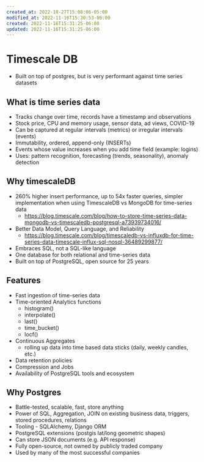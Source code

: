 ```yaml
---
created_at: 2022-10-27T15:08:06-05:00
modified_at: 2022-11-16T15:30:53-06:00
created: 2022-11-16T15:31:25-06:00
updated: 2022-11-16T15:31:25-06:00
---
```


# Timescale DB
- Built on top of postgres, but is very performant against time series datasets

## What is time series data
- Tracks change over time, records have a timestamp and observations
- Stock price, CPU and memory usage, sensor data, ad views, COVID-19
- Can be captured at regular intervals (metrics) or irregular intervals (events)
- Immutability, ordered, append-only (INSERTs)
- Events whose value increases when you add time field (example: logins)
- Uses: pattern recognition, forecasting (trends, seasonality), anomaly detection

## Why timescaleDB
- 260% higher insert performance, up to 54x faster queries, simpler implementation when using TimescaleDB vs MongoDB for time-series data
	- https://blog.timescale.com/blog/how-to-store-time-series-data-mongodb-vs-timescaledb-postgresql-a73939734016/
- Better Data Model, Query Language, and Reliability
	- https://blog.timescale.com/blog/timescaledb-vs-influxdb-for-time-series-data-timescale-influx-sql-nosql-36489299877/
- Embraces SQL, not a SQL-like language
- One database for both relational and time-series data
- Built on top of PostgreSQL, open source for 25 years

## Features
- Fast ingestion of time-series data
- Time-oriented Analytics functions
	- histogram()
	- interpolate()
	- last()
	- time_bucket()
	- locf()
- Continuous Aggregates
	- rolling up data into time based data sticks (daily, weekly candles, etc.)
- Data retention policies
- Compression and Jobs
- Availability of PostgreSQL tools and ecosystem

## Why Postgres
- Battle-tested, scalable, fast, store anything
- Power of SQL, Aggregation, JOIN on existing business data, triggers, stored procedures, relations
- Tooling - SQLAlchemy, Django ORM
- PostgreSQL extensions (postgis lat/long geometric shapes)
- Can store JSON documents (e.g. API response)
- Fully open-source, not owned by publicly traded company
- Used by many of the most successful companies

